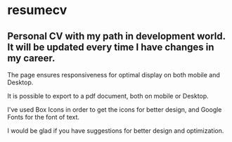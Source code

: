 # resumecv

## Personal CV with my path in development world. It will be updated every time I have changes in my career.

The page ensures responsiveness for optimal display on both mobile and Desktop.

It is possible to export to a pdf document, both on mobile or Desktop.

I've used Box Icons in order to get the icons for better design, and Google Fonts for the font of text.

I would be glad if you have suggestions for better design and optimization.
